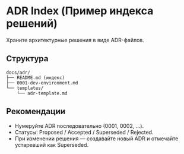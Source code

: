 # ADR Index (Пример индекса решений)

Храните архитектурные решения в виде ADR-файлов.

## Структура
```
docs/adr/
├── README.md (индекс)
├── 0001-dev-environment.md
└── templates/
    └── adr-template.md
```

## Рекомендации
- Нумеруйте ADR последовательно (0001, 0002, ...).
- Статусы: Proposed / Accepted / Superseded / Rejected.
- При изменении решения — создавайте новый ADR и отмечайте устаревший как Superseded.

